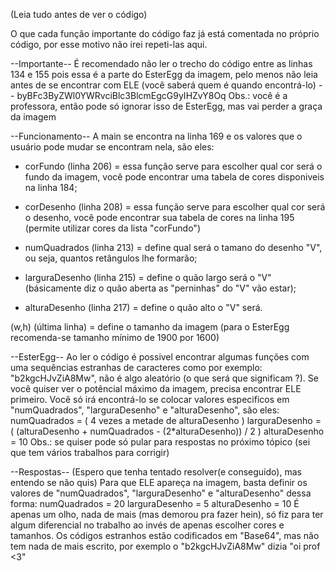 (Leia tudo antes de ver o código)

O que cada função importante do código faz já está comentada no próprio código,
por esse motivo não irei repeti-las aqui.

--Importante--
É recomendado não ler o trecho do código entre as linhas 134 e 155 pois essa é a parte
do EsterEgg da imagem, pelo menos não leia antes de se encontrar com ELE (você saberá quem
é quando encontrá-lo) -- byBFc3ByZWl0YWRvciBlc3BlcmEgcG9yIHZvY8Oq
Obs.: você é a professora, então pode só ignorar isso de EsterEgg, mas vai perder a graça da imagem

--Funcionamento--
A main se encontra na linha 169 e os valores que o usuário pode mudar se encontram nela, são eles:

- corFundo (linha 206) = essa função serve para escolher qual cor será o fundo da imagem, você
pode encontrar uma tabela de cores disponiveis na linha 184;

- corDesenho (linha 208) = essa função serve para escolher qual cor será o desenho, você
pode encontrar sua tabela de cores na linha 195 (permite utilizar cores da lista "corFundo")

- numQuadrados (linha 213) = define qual será o tamano do desenho "V", ou seja, quantos retângulos
lhe formarão;

- larguraDesenho (linha 215) = define o quão largo será o "V" (básicamente diz o quão aberta as
"perninhas" do "V" vão estar);

- alturaDesenho (linha 217) = define o quão alto o "V" será.

(w,h) (última linha) = define o tamanho da imagem (para o EsterEgg recomenda-se tamanho mínimo de 1900 por 1600)

--EsterEgg--
Ao ler o código é possivel encontrar algumas funções com uma sequências estranhas de caracteres como por
exemplo: "b2kgcHJvZiA8Mw", não é algo aleatório (o que será que significam ?).
Se você quiser ver o potêncial máximo da imagem, precisa encontrar ELE primeiro. Você só irá encontrá-lo
se colocar valores especificos em "numQuadrados", "larguraDesenho" e "alturaDesenho", são eles:
numQuadrados = ( 4 vezes a metade de alturaDesenho )
larguraDesenho = ( (alturaDesenho + numQuadrados - (2*alturaDesenho)) / 2 )
alturaDesenho = 10
Obs.: se quiser pode só pular para respostas no próximo tópico (sei que tem vários trabalhos para corrigir)



--Respostas--
(Espero que tenha tentado resolver(e conseguido), mas entendo se não quis)
Para que ELE apareça na imagem, basta definir os valores de "numQuadrados", "larguraDesenho" e "alturaDesenho"
dessa forma:
numQuadrados = 20
larguraDesenho = 5
alturaDesenho = 10
É apenas um olho, nada de mais (mas demorou pra fazer hein), só fiz para ter algum diferencial no trabalho ao
invés de apenas escolher cores e tamanhos.
Os códigos estranhos estão codificados em "Base64", mas não tem nada de mais escrito, por exemplo o "b2kgcHJvZiA8Mw"
dizia "oi prof <3"